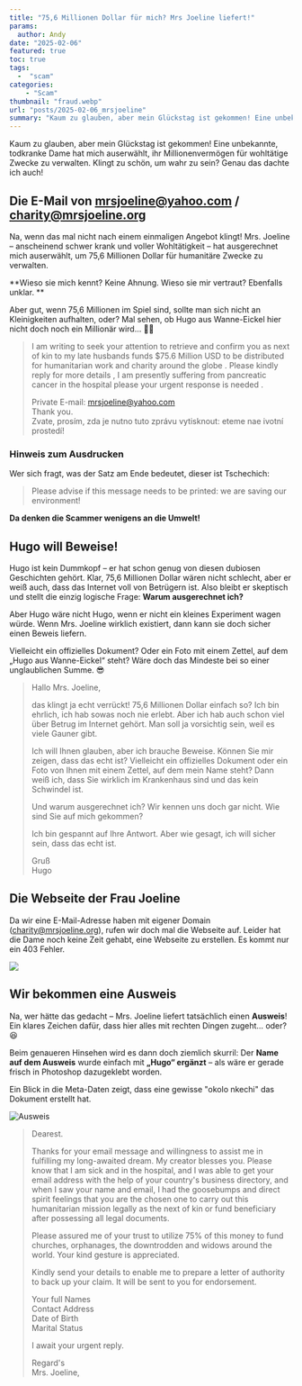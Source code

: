 ```yaml
---
title: "75,6 Millionen Dollar für mich? Mrs Joeline liefert!"
params:
  author: Andy
date: "2025-02-06"
featured: true
toc: true
tags: 
  -  "scam"
categories:
    - "Scam"
thumbnail: "fraud.webp"
url: "posts/2025-02-06_mrsjoeline"
summary: "Kaum zu glauben, aber mein Glückstag ist gekommen! Eine unbekannte, todkranke Dame hat mich auserwählt, ihr Millionenvermögen für wohltätige Zwecke zu verwalten."
---
```


Kaum zu glauben, aber mein Glückstag ist gekommen! Eine unbekannte, todkranke Dame hat mich auserwählt, ihr Millionenvermögen für wohltätige Zwecke zu verwalten. Klingt zu schön, um wahr zu sein? Genau das dachte ich auch! 

## Die E-Mail von mrsjoeline@yahoo.com / charity@mrsjoeline.org

Na, wenn das mal nicht nach einem einmaligen Angebot klingt! Mrs. Joeline – anscheinend schwer krank und voller Wohltätigkeit – hat ausgerechnet mich auserwählt, um 75,6 Millionen Dollar für humanitäre Zwecke zu verwalten. 

**Wieso sie mich kennt? Keine Ahnung. Wieso sie mir vertraut? Ebenfalls unklar. **

Aber gut, wenn 75,6 Millionen im Spiel sind, sollte man sich nicht an Kleinigkeiten aufhalten, oder? Mal sehen, ob Hugo aus Wanne-Eickel hier nicht doch noch ein Millionär wird… 🚀💸

> I am writing to seek your attention to retrieve and confirm you as next of kin to my late husbands funds $75.6 Million USD to be distributed for humanitarian work and charity around the globe . Please kindly reply for more details , I am presently suffering from pancreatic cancer in the hospital please your urgent response is needed .  
>   
> Private E-mail: mrsjoeline@yahoo.com  
> Thank you.  
> Zvate, prosím, zda je nutno tuto zprávu vytisknout: eteme nae ivotní prostedí!   


### Hinweis zum Ausdrucken

Wer sich fragt, was der Satz am Ende bedeutet, dieser ist Tschechich:

> Please advise if this message needs to be printed: we are saving our environment!

**Da denken die Scammer wenigens an die Umwelt!**

## Hugo will Beweise!

Hugo ist kein Dummkopf – er hat schon genug von diesen dubiosen Geschichten gehört. Klar, 75,6 Millionen Dollar wären nicht schlecht, aber er weiß auch, dass das Internet voll von Betrügern ist. Also bleibt er skeptisch und stellt die einzig logische Frage: **Warum ausgerechnet ich?**  

Aber Hugo wäre nicht Hugo, wenn er nicht ein kleines Experiment wagen würde. Wenn Mrs. Joeline wirklich existiert, dann kann sie doch sicher einen Beweis liefern. 

Vielleicht ein offizielles Dokument? Oder ein Foto mit einem Zettel, auf dem „Hugo aus Wanne-Eickel“ steht? Wäre doch das Mindeste bei so einer unglaublichen Summe. 😎

> Hallo Mrs. Joeline,    
>   
> das klingt ja echt verrückt! 75,6 Millionen Dollar einfach so? Ich bin ehrlich, ich hab sowas noch nie erlebt. Aber ich hab auch schon viel über Betrug im Internet gehört. Man soll ja vorsichtig sein, weil es viele Gauner gibt.    
>   
> Ich will Ihnen glauben, aber ich brauche Beweise. Können Sie mir zeigen, dass das echt ist? Vielleicht ein offizielles Dokument oder ein Foto von Ihnen mit einem Zettel, auf dem mein Name steht? Dann weiß ich, dass Sie wirklich im Krankenhaus sind und das kein Schwindel ist.    
>   
> Und warum ausgerechnet ich? Wir kennen uns doch gar nicht. Wie sind Sie auf mich gekommen?    
>   
> Ich bin gespannt auf Ihre Antwort. Aber wie gesagt, ich will sicher sein, dass das echt ist.    
>   
> Gruß    
> Hugo  

## Die Webseite der Frau Joeline

Da wir eine E-Mail-Adresse haben mit eigener Domain (charity@mrsjoeline.org), rufen wir doch mal die Webseite auf. Leider hat die Dame noch keine Zeit gehabt, eine Webseite zu erstellen. Es kommt nur ein 403 Fehler.

![](/posts/2025-02-06_mrsjoeline/webseite.webp)


## Wir bekommen eine Ausweis

Na, wer hätte das gedacht – Mrs. Joeline liefert tatsächlich einen **Ausweis**! Ein klares Zeichen dafür, dass hier alles mit rechten Dingen zugeht… oder? 😆  

Beim genaueren Hinsehen wird es dann doch ziemlich skurril: Der **Name auf dem Ausweis** wurde einfach mit **„Hugo“ ergänzt** – als wäre er gerade frisch in Photoshop dazugeklebt worden. 

Ein Blick in die Meta-Daten zeigt, dass eine gewisse "okolo nkechi" das Dokument erstellt hat.

![Ausweis](/posts/2025-02-06_mrsjoeline/ausweis.webp)

> Dearest.  
>    
> Thanks for your email message and willingness to assist me in fulfilling my long-awaited dream. My creator blesses you. Please know that I am sick and in the hospital, and I was able to get your email address with the help of your country's business directory, and when I saw your name and email, I had the goosebumps and direct spirit feelings that you are the chosen one to carry out this humanitarian mission legally as the next of kin or fund beneficiary after possessing all legal documents.  
>    
>    
> Please assured me of your trust to utilize 75% of this money to fund churches, orphanages, the downtrodden and widows around the world. Your kind gesture is appreciated.  
>    
> Kindly send your details to enable me to prepare a letter of authority to back up your claim. It will be sent to you for endorsement.   
>    
> Your full Names  
> Contact Address  
> Date of Birth  
> Marital Status  
>    
> I await your urgent reply.  
>    
> Regard's  
> Mrs. Joeline,  


